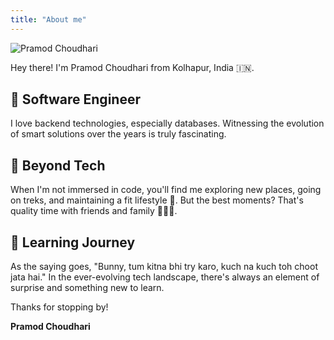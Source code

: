 ```yaml
---
title: "About me"
---
```


![Pramod Choudhari](https://1.gravatar.com/avatar/d1730c93e7a0346e56f9752617612cb7f8b9b02ddb2ed5b779f462d71f4abcd7?s=400)

Hey there! I'm Pramod Choudhari from Kolhapur, India 🇮🇳.

## 🚀 Software Engineer

I love backend technologies, especially databases. Witnessing the evolution of smart solutions over the years is truly fascinating.

## 👣 Beyond Tech

When I'm not immersed in code, you'll find me exploring new places, going on treks, and maintaining a fit lifestyle 💪. But the best moments? That's quality time with friends and family 👨‍👩‍👧.

## 🌟 Learning Journey

As the saying goes, "Bunny, tum kitna bhi try karo, kuch na kuch toh choot jata hai." In the ever-evolving tech landscape, there's always an element of surprise and something new to learn.

Thanks for stopping by!

**Pramod Choudhari**

